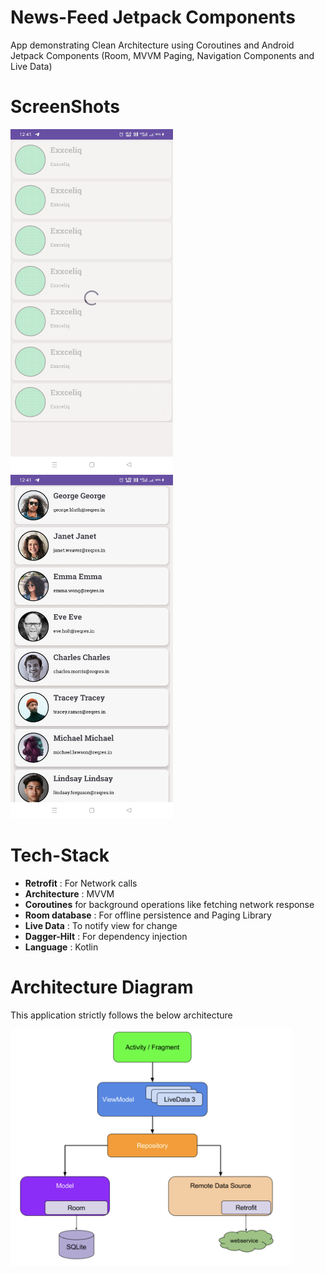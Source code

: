 # News-Feed Jetpack Components
App demonstrating Clean Architecture using Coroutines and Android Jetpack Components (Room, MVVM Paging, Navigation Components and Live Data)


# ScreenShots

<img src = "https://github.com/Swapnesh7677/-Exxceliq/blob/main/screenshots/Screenshot_2024-03-03-12-41-05-91_69bdf2a36422b20c1b9a9d8ec235c6ba.jpg" width = 260 height = 550/> <img src = "https://github.com/Swapnesh7677/-Exxceliq/blob/main/screenshots/Screenshot_2024-03-03-12-41-07-83_69bdf2a36422b20c1b9a9d8ec235c6ba.jpg" width = 260 height = 550/>

# Tech-Stack

* __Retrofit__ : For Network calls
* __Architecture__ : MVVM
* __Coroutines__ for background operations like fetching network response
* __Room database__ : For offline persistence and Paging Library
* __Live Data__ : To notify view for change
* __Dagger-Hilt__ : For dependency injection
* __Language__ : Kotlin

# Architecture Diagram
This application strictly follows the below architecture 

<img src = "https://github.com/Swapnesh7677/-Exxceliq/blob/main/screenshots/Architecture.png" width = 450 />


